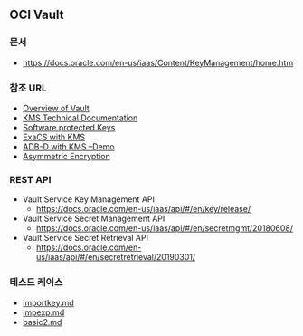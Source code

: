 ## OCI Vault
### 문서
* https://docs.oracle.com/en-us/iaas/Content/KeyManagement/home.htm
 
### 참조 URL
* [Overview of Vault](https://docs.oracle.com/en-us/iaas/Content/KeyManagement/Concepts/keyoverview.htm)
* [KMS Technical Documentation](https://docs.oracle.com/en-us/iaas/Content/KeyManagement/Concepts/keyoverview.htm)
* [Software protected Keys](https://blogs.oracle.com/cloudsecurity/software-protected-keys-in-oracle-cloud-infrastructure-vault)
* [ExaCS with KMS](https://blogs.oracle.com/cloudsecurity/announcing-customer-managed-encryption-keys-for-oracle-exadata-cloud-service)
* [ADB-D with KMS –Demo](https://blogs.oracle.com/dbcs/autonomous-database%3a-customer-controlled-encryptions-keys)
* [Asymmetric Encryption](https://blogs.oracle.com/cloudsecurity/announcing-asymmetric-keys-support-in-oracle-cloud-infrastructure-vault)

### REST API
* Vault Service Key Management API
  * https://docs.oracle.com/en-us/iaas/api/#/en/key/release/
* Vault Service Secret Management API
  * https://docs.oracle.com/en-us/iaas/api/#/en/secretmgmt/20180608/
* Vault Service Secret Retrieval API 
  * https://docs.oracle.com/en-us/iaas/api/#/en/secretretrieval/20190301/

### 테스드 케이스
* [importkey.md](importkey.md)
* [impexp.md](impexp.md)
* [basic2.md](basic2.md)
